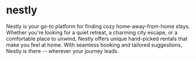 # nestly
Nestly is your go-to platform for finding cozy home-away-from-home stays. Whether you're looking for a quiet retreat, a charming city escape, or a comfortable place to unwind, Nestly offers unique hand-picked rentals that make you feel at home. With seamless booking and tailored suggestions, Nestly is there -- wherever your journey leads.
